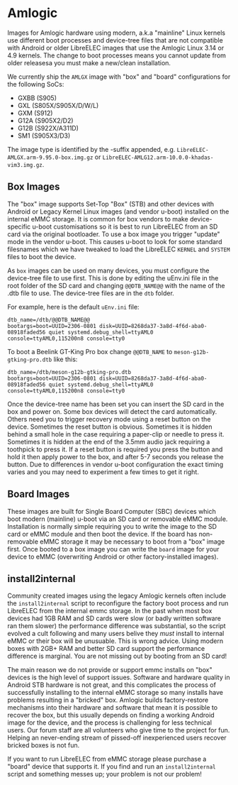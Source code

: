 # Amlogic

Images for Amlogic hardware using modern, a.k.a "mainline" Linux kernels use different boot processes and device-tree files that are not compatible with Android or older LibreELEC images that use the Amlogic Linux 3.14 or 4.9 kernels. The change to boot processes means you cannot update from older releasesa you must make a new/clean installation.

We currently ship the `AMLGX` image with "box" and "board" configurations for the following SoCs:

* GXBB \(S905\)
* GXL \(S805X/S905X/D/W/L\)
* GXM \(S912\)
* G12A \(S905X2/D2\)
* G12B \(S922X/A311D\)
* SM1 \(S905X3/D3\)

The image type is identified by the -suffix appended, e.g. `LibreELEC-AMLGX.arm-9.95.0-box.img.gz` or `LibreELEC-AMLG12.arm-10.0.0-khadas-vim3.img.gz`.

## Box Images

The "box" image supports Set-Top "Box" \(STB\) and other devices with Android or Legacy Kernel Linux images \(and vendor u-boot\) installed on the internal eMMC storage. It is common for box vendors to make device-specific u-boot customisations so it is best to run LibreELEC from an SD card via the original bootloader. To use a box image you trigger "update" mode in the vendor u-boot. This causes u-boot to look for some standard filesnames which we have tweaked to load the LibreELEC `KERNEL` and `SYSTEM` files to boot the device.

As `box` images can be used on many devices, you must configure the device-tree file to use first. This is done by editing the uEnv.ini file in the root folder of the SD card and changing `@@DTB_NAME@@` with the name of the .dtb file to use. The device-tree files are in the `dtb` folder.

For example, here is the default `uEnv.ini` file:

```text
dtb_name=/dtb/@@DTB_NAME@@
bootargs=boot=UUID=2306-0801 disk=UUID=8268da37-3a8d-4f6d-aba0-08918faded56 quiet systemd.debug_shell=ttyAML0 console=ttyAML0,115200n8 console=tty0
```

To boot a Beelink GT-King Pro box change `@@DTB_NAME` to `meson-g12b-gtking-pro.dtb` like this:

```text
dtb_name=/dtb/meson-g12b-gtking-pro.dtb
bootargs=boot=UUID=2306-0801 disk=UUID=8268da37-3a8d-4f6d-aba0-08918faded56 quiet systemd.debug_shell=ttyAML0 console=ttyAML0,115200n8 console=tty0
```

Once the device-tree name has been set you can insert the SD card in the box and power on. Some box devices will detect the card automatically. Others need you to trigger recovery mode using a reset button on the device. Sometimes the reset button is obvious. Sometimes it is hidden behind a small hole in the case requiring a paper-clip or needle to press it. Sometimes it is hidden at the end of the 3.5mm audio jack requiring a toothpick to press it. If a reset button is required you press the button and hold it then apply power to the box, and after 5-7 seconds you release the button. Due to differences in vendor u-boot configuration the exact timing varies and you may need to experiment a few times to get it right.

## Board Images

These images are built for Single Board Computer \(SBC\) devices which boot modern \(mainline\) u-boot via an SD card or removable eMMC module. Installation is normally simple requiring you to write the image to the SD card or eMMC module and then boot the device. If the board has non-removable eMMC storage it may be necessary to boot from a "box" image first. Once booted to a box image you can write the `board` image for your device to eMMC \(overwriting Android or other factory-installed images\).

## install2internal

Community created images using the legacy Amlogic kernels often include the `install2internal` script to reconfigure the factory boot process and run LibreELEC from the internal emmc storage. In the past when most box devices had 1GB RAM and SD cards were slow \(or badly written software ran them slower\) the performance difference was substantial, so the script evolved a cult following and many users belive they _must_ install to internal eMMC or their box will be unusuable. This is wrong advice. Using modern boxes with 2GB+ RAM and better SD card support the performance difference is marginal. You are not missing out by booting from an SD card!

The main reason we do not provide or support emmc installs on "box" devices is the high level of support issues. Software and hardware quality in Android STB hardware is not great, and this complicates the process of successfully installing to the internal eMMC storage so many installs have problems resulting in a "bricked" box. Amlogic builds factory-restore mechanisms into their hardware and software that mean it is possible to recover the box, but this usually depends on finding a working Android image for the device, and the process is challenging for less technical users. Our forum staff are all volunteers who give time to the project for fun. Helping an never-ending stream of pissed-off inexperienced users recover bricked boxes is not fun.

If you want to run LibreELEC from eMMC storage please purchase a "board" device that supports it. If you find and run an `install2internal` script and something messes up; your problem is not our problem!

